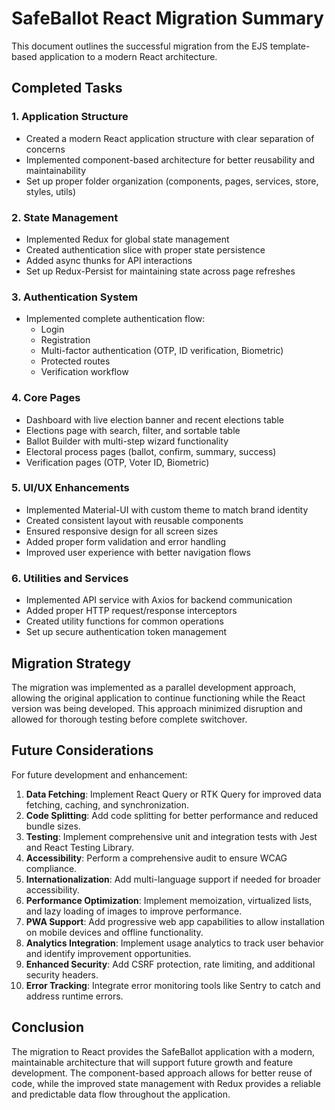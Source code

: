 # SafeBallot React Migration Summary

This document outlines the successful migration from the EJS template-based application to a modern React architecture.

## Completed Tasks

### 1. Application Structure

- Created a modern React application structure with clear separation of concerns
- Implemented component-based architecture for better reusability and maintainability
- Set up proper folder organization (components, pages, services, store, styles, utils)

### 2. State Management

- Implemented Redux for global state management
- Created authentication slice with proper state persistence
- Added async thunks for API interactions
- Set up Redux-Persist for maintaining state across page refreshes

### 3. Authentication System

- Implemented complete authentication flow:
  - Login
  - Registration
  - Multi-factor authentication (OTP, ID verification, Biometric)
  - Protected routes
  - Verification workflow

### 4. Core Pages

- Dashboard with live election banner and recent elections table
- Elections page with search, filter, and sortable table
- Ballot Builder with multi-step wizard functionality
- Electoral process pages (ballot, confirm, summary, success)
- Verification pages (OTP, Voter ID, Biometric)

### 5. UI/UX Enhancements

- Implemented Material-UI with custom theme to match brand identity
- Created consistent layout with reusable components
- Ensured responsive design for all screen sizes
- Added proper form validation and error handling
- Improved user experience with better navigation flows

### 6. Utilities and Services

- Implemented API service with Axios for backend communication
- Added proper HTTP request/response interceptors
- Created utility functions for common operations
- Set up secure authentication token management

## Migration Strategy

The migration was implemented as a parallel development approach, allowing the original application to continue functioning while the React version was being developed. This approach minimized disruption and allowed for thorough testing before complete switchover.

## Future Considerations

For future development and enhancement:

1. **Data Fetching**: Implement React Query or RTK Query for improved data fetching, caching, and synchronization.
2. **Code Splitting**: Add code splitting for better performance and reduced bundle sizes.
3. **Testing**: Implement comprehensive unit and integration tests with Jest and React Testing Library.
4. **Accessibility**: Perform a comprehensive audit to ensure WCAG compliance.
5. **Internationalization**: Add multi-language support if needed for broader accessibility.
6. **Performance Optimization**: Implement memoization, virtualized lists, and lazy loading of images to improve performance.
7. **PWA Support**: Add progressive web app capabilities to allow installation on mobile devices and offline functionality.
8. **Analytics Integration**: Implement usage analytics to track user behavior and identify improvement opportunities.
9. **Enhanced Security**: Add CSRF protection, rate limiting, and additional security headers.
10. **Error Tracking**: Integrate error monitoring tools like Sentry to catch and address runtime errors.

## Conclusion

The migration to React provides the SafeBallot application with a modern, maintainable architecture that will support future growth and feature development. The component-based approach allows for better reuse of code, while the improved state management with Redux provides a reliable and predictable data flow throughout the application.
